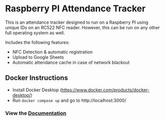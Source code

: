 # Raspberry PI Attendance Tracker

This is an attendance tracker designed to run on a Raspberry PI using unique IDs on an RC522 NFC reader. However, this can be run on any other full operating system as well.

Includes the following features:

-   NFC Detection & automatic registration
-   Upload to Google Sheets
-   Automatic attendance cache in case of network blackout

## Docker Instructions

-   Install Docker Desktop (https://www.docker.com/products/docker-desktop/)
-   Run `docker compose up` and go to http://localhost:3000/

### View the [Documentation](/docs/ABOUT-PROJECT.md)
